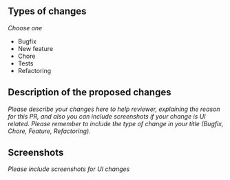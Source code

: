 ## Types of changes

_Choose one_

- Bugfix
- New feature
- Chore
- Tests
- Refactoring

## Description of the proposed changes

_Please describe your changes here to help reviewer, explaining the reason for this PR, and also you can include screenshots if your change is UI related. Please remember to include the type of change in your title (Bugfix, Chore, Feature, Refactoring)_.

## Screenshots

_Please include screenshots for UI changes_
